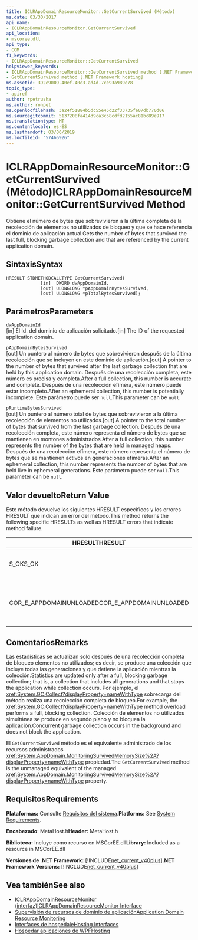```yaml
---
title: ICLRAppDomainResourceMonitor::GetCurrentSurvived (Método)
ms.date: 03/30/2017
api_name:
- ICLRAppDomainResourceMonitor.GetCurrentSurvived
api_location:
- mscoree.dll
api_type:
- COM
f1_keywords:
- ICLRAppDomainResourceMonitor::GetCurrentSurvived
helpviewer_keywords:
- ICLRAppDomainResourceMonitor::GetCurrentSurvived method [.NET Framework hosting]
- GetCurrentSurvived method [.NET Framework hosting]
ms.assetid: 392e9009-40ef-40e3-ad4d-7ce93a989e78
topic_type:
- apiref
author: rpetrusha
ms.author: ronpet
ms.openlocfilehash: 3a24f51884b5dc55e45d22f33735fe07db770d06
ms.sourcegitcommit: 5137208fa414d9ca3c58cdfd2155ac81bc89e917
ms.translationtype: MT
ms.contentlocale: es-ES
ms.lasthandoff: 03/06/2019
ms.locfileid: "57466926"
---
```

# <a name="iclrappdomainresourcemonitorgetcurrentsurvived-method"></a><span data-ttu-id="35ee5-102">ICLRAppDomainResourceMonitor::GetCurrentSurvived (Método)</span><span class="sxs-lookup"><span data-stu-id="35ee5-102">ICLRAppDomainResourceMonitor::GetCurrentSurvived Method</span></span>
<span data-ttu-id="35ee5-103">Obtiene el número de bytes que sobrevivieron a la última completa de la recolección de elementos no utilizados de bloqueo y que se hace referencia el dominio de aplicación actual.</span><span class="sxs-lookup"><span data-stu-id="35ee5-103">Gets the number of bytes that survived the last full, blocking garbage collection and that are referenced by the current application domain.</span></span>  
  
## <a name="syntax"></a><span data-ttu-id="35ee5-104">Sintaxis</span><span class="sxs-lookup"><span data-stu-id="35ee5-104">Syntax</span></span>  
  
```  
HRESULT STDMETHODCALLTYPE GetCurrentSurvived(  
             [in]  DWORD dwAppDomainId,  
             [out] ULONGLONG *pAppDomainBytesSurvived,  
             [out] ULONGLONG *pTotalBytesSurvived);  
```  
  
## <a name="parameters"></a><span data-ttu-id="35ee5-105">Parámetros</span><span class="sxs-lookup"><span data-stu-id="35ee5-105">Parameters</span></span>  
 `dwAppDomainId`  
 <span data-ttu-id="35ee5-106">[in] El Id. del dominio de aplicación solicitado.</span><span class="sxs-lookup"><span data-stu-id="35ee5-106">[in] The ID of the requested application domain.</span></span>  
  
 `pAppDomainBytesSurvived`  
 <span data-ttu-id="35ee5-107">[out] Un puntero al número de bytes que sobrevivieron después de la última recolección que se incluyen en este dominio de aplicación.</span><span class="sxs-lookup"><span data-stu-id="35ee5-107">[out] A pointer to the number of bytes that survived after the last garbage collection that are held by this application domain.</span></span> <span data-ttu-id="35ee5-108">Después de una recolección completa, este número es precisa y completa.</span><span class="sxs-lookup"><span data-stu-id="35ee5-108">After a full collection, this number is accurate and complete.</span></span> <span data-ttu-id="35ee5-109">Después de una recolección efímera, este número puede estar incompleto.</span><span class="sxs-lookup"><span data-stu-id="35ee5-109">After an ephemeral collection, this number is potentially incomplete.</span></span> <span data-ttu-id="35ee5-110">Este parámetro puede ser `null`.</span><span class="sxs-lookup"><span data-stu-id="35ee5-110">This parameter can be `null`.</span></span>  
  
 `pRuntimeBytesSurvived`  
 <span data-ttu-id="35ee5-111">[out] Un puntero al número total de bytes que sobrevivieron a la última recolección de elementos no utilizados.</span><span class="sxs-lookup"><span data-stu-id="35ee5-111">[out] A pointer to the total number of bytes that survived from the last garbage collection.</span></span> <span data-ttu-id="35ee5-112">Después de una recolección completa, este número representa el número de bytes que se mantienen en montones administrados.</span><span class="sxs-lookup"><span data-stu-id="35ee5-112">After a full collection, this number represents the number of the bytes that are held in managed heaps.</span></span> <span data-ttu-id="35ee5-113">Después de una recolección efímera, este número representa el número de bytes que se mantienen activos en generaciones efímeras.</span><span class="sxs-lookup"><span data-stu-id="35ee5-113">After an ephemeral collection, this number represents the number of bytes that are held live in ephemeral generations.</span></span> <span data-ttu-id="35ee5-114">Este parámetro puede ser `null`.</span><span class="sxs-lookup"><span data-stu-id="35ee5-114">This parameter can be `null`.</span></span>  
  
## <a name="return-value"></a><span data-ttu-id="35ee5-115">Valor devuelto</span><span class="sxs-lookup"><span data-stu-id="35ee5-115">Return Value</span></span>  
 <span data-ttu-id="35ee5-116">Este método devuelve los siguientes HRESULT específicos y los errores HRESULT que indican un error del método.</span><span class="sxs-lookup"><span data-stu-id="35ee5-116">This method returns the following specific HRESULTs as well as HRESULT errors that indicate method failure.</span></span>  
  
|<span data-ttu-id="35ee5-117">HRESULT</span><span class="sxs-lookup"><span data-stu-id="35ee5-117">HRESULT</span></span>|<span data-ttu-id="35ee5-118">Descripción</span><span class="sxs-lookup"><span data-stu-id="35ee5-118">Description</span></span>|  
|-------------|-----------------|  
|<span data-ttu-id="35ee5-119">S_OK</span><span class="sxs-lookup"><span data-stu-id="35ee5-119">S_OK</span></span>|<span data-ttu-id="35ee5-120">El método se completó correctamente.</span><span class="sxs-lookup"><span data-stu-id="35ee5-120">The method completed successfully.</span></span>|  
|<span data-ttu-id="35ee5-121">COR_E_APPDOMAINUNLOADED</span><span class="sxs-lookup"><span data-stu-id="35ee5-121">COR_E_APPDOMAINUNLOADED</span></span>|<span data-ttu-id="35ee5-122">El dominio de aplicación se ha descargado o no existe.</span><span class="sxs-lookup"><span data-stu-id="35ee5-122">The application domain has been unloaded or does not exist.</span></span>|  
  
## <a name="remarks"></a><span data-ttu-id="35ee5-123">Comentarios</span><span class="sxs-lookup"><span data-stu-id="35ee5-123">Remarks</span></span>  
 <span data-ttu-id="35ee5-124">Las estadísticas se actualizan solo después de una recolección completa de bloqueo elementos no utilizados; es decir, se produce una colección que incluye todas las generaciones y que detiene la aplicación mientras la colección.</span><span class="sxs-lookup"><span data-stu-id="35ee5-124">Statistics are updated only after a full, blocking garbage collection; that is, a collection that includes all generations and that stops the application while collection occurs.</span></span> <span data-ttu-id="35ee5-125">Por ejemplo, el <xref:System.GC.Collect?displayProperty=nameWithType> sobrecarga del método realiza una recolección completa de bloqueo.</span><span class="sxs-lookup"><span data-stu-id="35ee5-125">For example, the <xref:System.GC.Collect?displayProperty=nameWithType> method overload performs a full, blocking collection.</span></span> <span data-ttu-id="35ee5-126">Colección de elementos no utilizados simultánea se produce en segundo plano y no bloquea la aplicación.</span><span class="sxs-lookup"><span data-stu-id="35ee5-126">Concurrent garbage collection occurs in the background and does not block the application.</span></span>  
  
 <span data-ttu-id="35ee5-127">El `GetCurrentSurvived` método es el equivalente administrado de los recursos administrados <xref:System.AppDomain.MonitoringSurvivedMemorySize%2A?displayProperty=nameWithType> propiedad.</span><span class="sxs-lookup"><span data-stu-id="35ee5-127">The `GetCurrentSurvived` method is the unmanaged equivalent of the managed <xref:System.AppDomain.MonitoringSurvivedMemorySize%2A?displayProperty=nameWithType> property.</span></span>  
  
## <a name="requirements"></a><span data-ttu-id="35ee5-128">Requisitos</span><span class="sxs-lookup"><span data-stu-id="35ee5-128">Requirements</span></span>  
 <span data-ttu-id="35ee5-129">**Plataformas:** Consulte [Requisitos del sistema](../../../../docs/framework/get-started/system-requirements.md).</span><span class="sxs-lookup"><span data-stu-id="35ee5-129">**Platforms:** See [System Requirements](../../../../docs/framework/get-started/system-requirements.md).</span></span>  
  
 <span data-ttu-id="35ee5-130">**Encabezado**: MetaHost.h</span><span class="sxs-lookup"><span data-stu-id="35ee5-130">**Header:** MetaHost.h</span></span>  
  
 <span data-ttu-id="35ee5-131">**Biblioteca:** Incluye como recurso en MSCorEE.dll</span><span class="sxs-lookup"><span data-stu-id="35ee5-131">**Library:** Included as a resource in MSCorEE.dll</span></span>  
  
 <span data-ttu-id="35ee5-132">**Versiones de .NET Framework:** [!INCLUDE[net_current_v40plus](../../../../includes/net-current-v40plus-md.md)]</span><span class="sxs-lookup"><span data-stu-id="35ee5-132">**.NET Framework Versions:** [!INCLUDE[net_current_v40plus](../../../../includes/net-current-v40plus-md.md)]</span></span>  
  
## <a name="see-also"></a><span data-ttu-id="35ee5-133">Vea también</span><span class="sxs-lookup"><span data-stu-id="35ee5-133">See also</span></span>
- [<span data-ttu-id="35ee5-134">ICLRAppDomainResourceMonitor (interfaz)</span><span class="sxs-lookup"><span data-stu-id="35ee5-134">ICLRAppDomainResourceMonitor Interface</span></span>](../../../../docs/framework/unmanaged-api/hosting/iclrappdomainresourcemonitor-interface.md)
- [<span data-ttu-id="35ee5-135">Supervisión de recursos de dominio de aplicación</span><span class="sxs-lookup"><span data-stu-id="35ee5-135">Application Domain Resource Monitoring</span></span>](../../../../docs/standard/garbage-collection/app-domain-resource-monitoring.md)
- [<span data-ttu-id="35ee5-136">Interfaces de hospedaje</span><span class="sxs-lookup"><span data-stu-id="35ee5-136">Hosting Interfaces</span></span>](../../../../docs/framework/unmanaged-api/hosting/hosting-interfaces.md)
- [<span data-ttu-id="35ee5-137">Hospedar aplicaciones de WPF</span><span class="sxs-lookup"><span data-stu-id="35ee5-137">Hosting</span></span>](../../../../docs/framework/unmanaged-api/hosting/index.md)
